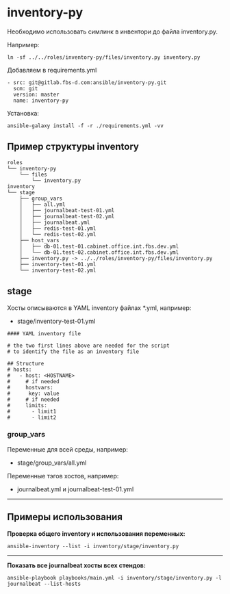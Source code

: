 # inventory-py

Необходимо использовать симлинк в инвентори до файла inventory.py.

Например:

```
ln -sf ../../roles/inventory-py/files/inventory.py inventory.py
```

Добавляем в requirements.yml

```
- src: git@gitlab.fbs-d.com:ansible/inventory-py.git
  scm: git
  version: master
  name: inventory-py
```

Установка:

```
ansible-galaxy install -f -r ./requirements.yml -vv
```

## Пример структуры inventory

```
roles
└── inventory-py
    └── files
        └── inventory.py
inventory
└── stage
    ├── group_vars
    │   ├── all.yml
    │   ├── journalbeat-test-01.yml
    │   ├── journalbeat-test-02.yml
    │   ├── journalbeat.yml
    │   ├── redis-test-01.yml
    │   └── redis-test-02.yml
    ├── host_vars
    │   ├── db-01.test-01.cabinet.office.int.fbs.dev.yml
    │   └── db-01.test-02.cabinet.office.int.fbs.dev.yml
    ├── inventory.py -> ../../roles/inventory-py/files/inventory.py
    ├── inventory-test-01.yml
    └── inventory-test-02.yml

```

## stage

Хосты описываются в YAML inventory файлах *.yml, например:

- stage/inventory-test-01.yml

```
#### YAML inventory file

# the two first lines above are needed for the script
# to identify the file as an inventory file

## Structure
# hosts:
#   - host: <HOSTNAME>
#     # if needed
#     hostvars:
#      key: value
#     # if needed
#     limits:
#       - limit1
#       - limit2
```

### group_vars

Переменные для всей среды, например:

- stage/group_vars/all.yml

Переменные тэгов хостов, например:

- journalbeat.yml и journalbeat-test-01.yml

---

## Примеры использования

**Проверка общего inventory и использования переменных:**
```
ansible-inventory --list -i inventory/stage/inventory.py
```
---
**Показать все journalbeat хосты всех стендов:**
```
ansible-playbook playbooks/main.yml -i inventory/stage/inventory.py -l journalbeat --list-hosts
```
